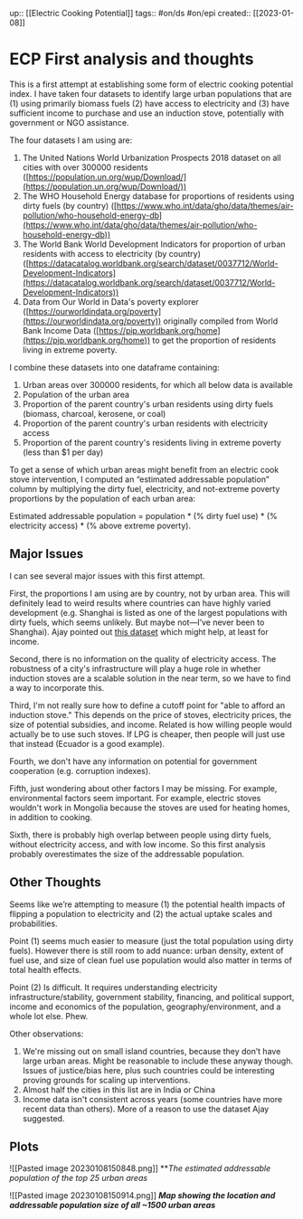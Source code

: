 up:: [[Electric Cooking Potential]]
tags:: #on/ds #on/epi 
created:: [[2023-01-08]]

# ECP First analysis and thoughts

This is a first attempt at establishing some form of electric cooking potential index. I have taken four datasets to identify large urban populations that are (1) using primarily biomass fuels (2) have access to electricity and (3) have sufficient income to purchase and use an induction stove, potentially with government or NGO assistance.

The four datasets I am using are:

1.  The United Nations World Urbanization Prospects 2018 dataset on all cities with over 300000 residents ([https://population.un.org/wup/Download/](https://population.un.org/wup/Download/))
2.  The WHO Household Energy database for proportions of residents using dirty fuels (by country) ([https://www.who.int/data/gho/data/themes/air-pollution/who-household-energy-db](https://www.who.int/data/gho/data/themes/air-pollution/who-household-energy-db))
3.  The World Bank World Development Indicators for proportion of urban residents with access to electricity (by country) ([https://datacatalog.worldbank.org/search/dataset/0037712/World-Development-Indicators](https://datacatalog.worldbank.org/search/dataset/0037712/World-Development-Indicators))
4.  Data from Our World in Data's poverty explorer ([https://ourworldindata.org/poverty](https://ourworldindata.org/poverty)) originally compiled from World Bank Income Data ([https://pip.worldbank.org/home](https://pip.worldbank.org/home)) to get the proportion of residents living in extreme poverty.

I combine these datasets into one dataframe containing:

1.  Urban areas over 300000 residents, for which all below data is available
2.  Population of the urban area
3.  Proportion of the parent country's urban residents using dirty fuels (biomass, charcoal, kerosene, or coal)
4.  Proportion of the parent country's urban residents with electricity access
5.  Proportion of the parent country's residents living in extreme poverty (less than $1 per day)

To get a sense of which urban areas might benefit from an electric cook stove intervention, I computed an “estimated addressable population” column by multiplying the dirty fuel, electricity, and not-extreme poverty proportions by the population of each urban area:

Estimated addressable population = population * (% dirty fuel use) * (% electricity access) * (% above extreme poverty).

## Major Issues

I can see several major issues with this first attempt.

First, the proportions I am using are by country, not by urban area. This will definitely lead to weird results where countries can have highly varied development (e.g. Shanghai is listed as one of the largest populations with dirty fuels, which seems unlikely. But maybe not—I’ve never been to Shanghai). Ajay pointed out [this dataset](https://www.pnas.org/doi/10.1073/pnas.2113658119#supplementary-materials) which might help, at least for income.

Second, there is no information on the quality of electricity access. The robustness of a city's infrastructure will play a huge role in whether induction stoves are a scalable solution in the near term, so we have to find a way to incorporate this.

Third, I'm not really sure how to define a cutoff point for "able to afford an induction stove." This depends on the price of stoves, electricity prices, the size of potential subsidies, and income. Related is how willing people would actually be to use such stoves. If LPG is cheaper, then people will just use that instead (Ecuador is a good example).

Fourth, we don't have any information on potential for government cooperation (e.g. corruption indexes).

Fifth, just wondering about other factors I may be missing. For example, environmental factors seem important. For example, electric stoves wouldn't work in Mongolia because the stoves are used for heating homes, in addition to cooking.

Sixth, there is probably high overlap between people using dirty fuels, without electricity access, and with low income. So this first analysis probably overestimates the size of the addressable population.

## Other Thoughts

Seems like we’re attempting to measure (1) the potential health impacts of flipping a population to electricity and (2) the actual uptake scales and probabilities.

Point (1) seems much easier to measure (just the total population using dirty fuels). However there is still room to add nuance: urban density, extent of fuel use, and size of clean fuel use population would also matter in terms of total health effects.

Point (2) Is difficult. It requires understanding electricity infrastructure/stability, government stability, financing, and political support, income and economics of the population, geography/environment, and a whole lot else. Phew.

Other observations:

1.  We're missing out on small island countries, because they don’t have large urban areas. Might be reasonable to include these anyway though. Issues of justice/bias here, plus such countries could be interesting proving grounds for scaling up interventions.
2.  Almost half the cities in this list are in India or China
3.  Income data isn't consistent across years (some countries have more recent data than others). More of a reason to use the dataset Ajay suggested.

## Plots

![[Pasted image 20230108150848.png]]
***The estimated addressable population of the top 25 urban areas*

![[Pasted image 20230108150914.png]]
***Map showing the location and addressable population size of all ~1500 urban areas***